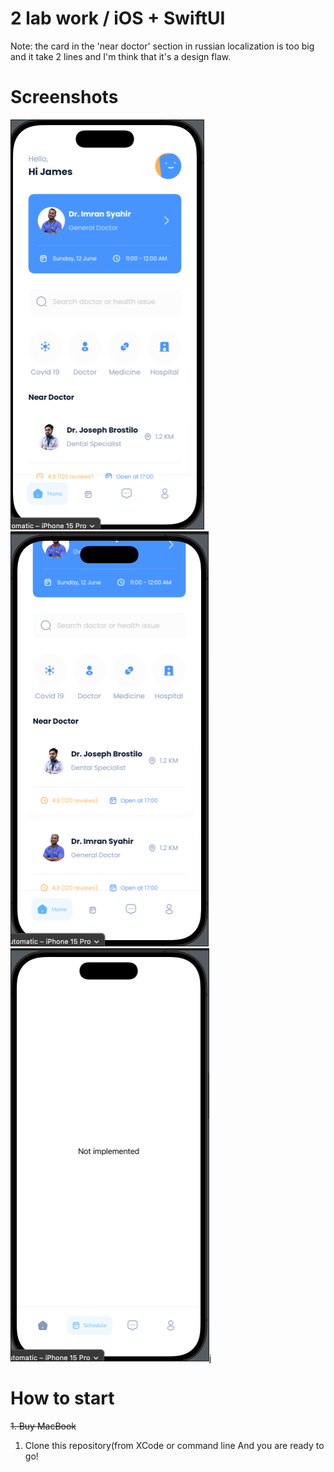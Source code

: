 # 2 lab work / iOS + SwiftUI
Note: the card in the 'near doctor' section in russian localization is too big and it take 2 lines and I'm think that it's a design flaw.

# Screenshots
![first screenshot](assets/first.png)
![second screenshot](assets/second.png)
![third screenshot](assets/third.png)j

# How to start
~~1. Buy MacBook~~
1. Clone this repository(from XCode or command line
And you are ready to go!
